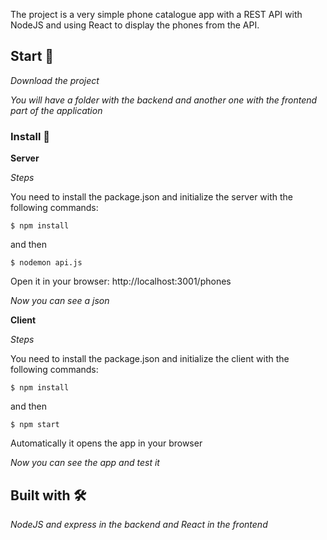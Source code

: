 
The project is a very simple phone catalogue app with a REST API with NodeJS and using React to display the phones from the API.

## Start 🚀

_Download the project_

_You will have a folder with the backend and another one with the frontend part of the application_

### Install 🔧

**Server**

_Steps_

You need to install the package.json and initialize the server with the following commands:

```
$ npm install
```
and then

```
$ nodemon api.js
```
Open it in your browser: http://localhost:3001/phones

_Now you can see a json_

**Client**

_Steps_

You need to install the package.json and initialize the client with the following commands:

```
$ npm install
```
and then

```
$ npm start
```
Automatically it opens the app in your browser

_Now you can see the app and test it_

## Built with 🛠️

_NodeJS and express in the backend and React in the frontend_

